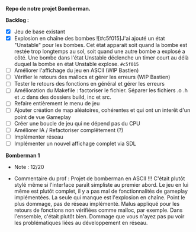 **Repo de notre projet Bomberman.**




**Backlog :**
- [x] Jeu de base existant
- [x] Explosion en chaîne des bombes
    ![#c5f015]J'ai ajouté un état "Unstable" pour les bombes. Cet état apparait soit quand la bombe est restée trop longtemps au sol, soit quand une autre bombe a explosé a côté. Une bombe dans l'état Unstable déclenche un timer court au délà duquel la bombe en état Unstable explose. `#c5f015`
- [ ] Améliorer l'affichage du jeu en ASCII (WIP Bastien)
- [ ] Vérifier le retours des mallocs et gérer les erreurs (WIP Bastien)
- [ ] Tester le retours des fonctions en général et gérer les erreurs
- [ ] Amélioration du Makefile : factoriser le fichier. Séparer les fichiers .o .h et .c dans des dossiers build, inc et src.
- [ ] Refaire entièrement le menu de jeu
- [ ] Ajouter création de map aléatoires, cohérentes et qui ont un interêt d'un point de vue Gameplay
- [ ] Créer une boucle de jeu qui ne dépend pas du CPU
- [ ] Améliorer IA / Refactoriser complêtement (?)
- [ ] Implémenter réseau
- [ ] Implémenter un nouvel affichage complet via SDL

**Bomberman 1**
- Note : 12/20

- Commentaire du prof :
Projet de bomberman en ASCII !!! C'était plutôt stylé même si l'interface paraît simpliste au premier abord. Le jeu en lui même est plutôt complet, il y a pas mal de fonctionnalités de gameplay implémentées. La seule qui manque est l'explosion en chaîne. Point le plus dommage, pas de réseau implémenté. Malus appliqué pour les retours de fonctions non vérifiées comme malloc, par exemple. Dans l'ensemble, c'était plutôt bien. Dommage que vous n'ayez pas pu voir les problématiques liées au développement en réseau.
